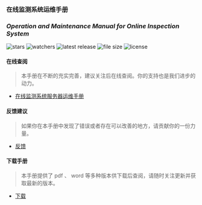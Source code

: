 ### 在线监测系统运维手册

### _Operation and Maintenance Manual for Online Inspection System_

![stars](https://img.shields.io/github/stars/haithing/manual?style=social)
![watchers](https://img.shields.io/github/watchers/haithing/manual?style=social)
![latest release](https://img.shields.io/github/v/release/haithing/manual?style=social)
![file size](https://img.shields.io/github/repo-size/haithing/manual?style=social)
![license](https://img.shields.io/github/license/haithing/manual?style=social)

#### 在线查阅

> 本手册在不断的充实完善，建议关注后在线查阅。你的支持也是我们进步的动力。

-   [在线监测系统服务器运维手册](server.md)

#### 反馈建议

> 如果你在本手册中发现了错误或者存在可以改善的地方，请贡献你的一份力量。

-   [反馈](https://github.com/haithing/manual/issues)

#### 下载手册

> 本手册提供了 pdf 、 word 等多种版本供下载后查阅，请随时关注更新并获取最新的版本。

-   [下载](https://github.com/haithing/manual/releases/latest)
